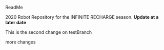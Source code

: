 ReadMe

2020 Robot Repository for the INFINITE RECHARGE season.
**Update at a later date**

This is the second change on testBranch

more changes
